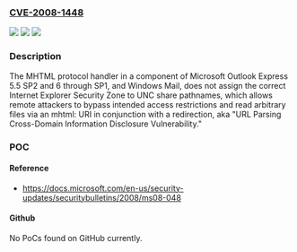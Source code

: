 ### [CVE-2008-1448](https://cve.mitre.org/cgi-bin/cvename.cgi?name=CVE-2008-1448)
![](https://img.shields.io/static/v1?label=Product&message=n%2Fa&color=blue)
![](https://img.shields.io/static/v1?label=Version&message=n%2Fa&color=blue)
![](https://img.shields.io/static/v1?label=Vulnerability&message=n%2Fa&color=brighgreen)

### Description

The MHTML protocol handler in a component of Microsoft Outlook Express 5.5 SP2 and 6 through SP1, and Windows Mail, does not assign the correct Internet Explorer Security Zone to UNC share pathnames, which allows remote attackers to bypass intended access restrictions and read arbitrary files via an mhtml: URI in conjunction with a redirection, aka "URL Parsing Cross-Domain Information Disclosure Vulnerability."

### POC

#### Reference
- https://docs.microsoft.com/en-us/security-updates/securitybulletins/2008/ms08-048

#### Github
No PoCs found on GitHub currently.

